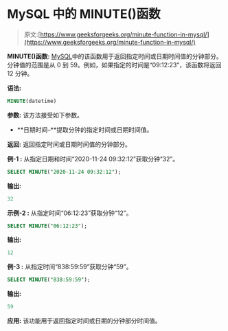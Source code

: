 # MySQL 中的 MINUTE()函数

> 原文:[https://www.geeksforgeeks.org/minute-function-in-mysql/](https://www.geeksforgeeks.org/minute-function-in-mysql/)

**MINUTE()函数:**
[MySQL](https://www.geeksforgeeks.org/sql-tutorial/)中的该函数用于返回指定时间或日期时间值的分钟部分。分钟值的范围是从 0 到 59。例如，如果指定的时间是“09:12:23”，该函数将返回 12 分钟。

**语法:**

```sql
MINUTE(datetime)
```

**参数:**
该方法接受如下参数。

*   **日期时间–**提取分钟的指定时间或日期时间值。

**返回:**
返回指定时间或日期时间值的分钟部分。

**例-1 :**
从指定日期和时间“2020-11-24 09:32:12”获取分钟“32”。

```sql
SELECT MINUTE("2020-11-24 09:32:12");
```

**输出:**

```sql
32
```

**示例-2 :**
从指定时间“06:12:23”获取分钟“12”。

```sql
SELECT MINUTE("06:12:23");
```

**输出:**

```sql
12
```

**例-3 :**
从指定时间“838:59:59”获取分钟“59”。

```sql
SELECT MINUTE("838:59:59");
```

**输出:**

```sql
59
```

**应用:**
该功能用于返回指定时间或日期的分钟部分时间值。